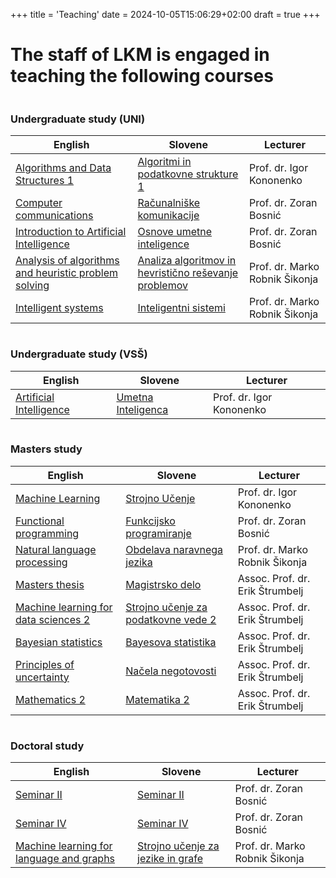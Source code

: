 +++
title = 'Teaching'
date = 2024-10-05T15:06:29+02:00
draft = true
+++

# The staff of LKM is engaged in teaching the following courses

|     |     |     |
| --- | --- | --- |

### Undergraduate study (UNI)

| English                                                                                           | Slovene                                                                                             | Lecturer                       |
| ------------------------------------------------------------------------------------------------- | --------------------------------------------------------------------------------------------------- | ------------------------------ |
| [Algorithms and Data Structures 1](https://www.fri.uni-lj.si/en/course/63279)                     | [Algoritmi in podatkovne strukture 1](https://www.fri.uni-lj.si/sl/predmet/63279)                   | Prof. dr. Igor Kononenko       |
| [Computer communications](https://www.fri.uni-lj.si/en/course/63209)                              | [Računalniške komunikacije](https://www.fri.uni-lj.si/sl/predmet/63209)                             | Prof. dr. Zoran Bosnić         |
| [Introduction to Artificial Intelligence](https://www.fri.uni-lj.si/en/course/63214)              | [Osnove umetne inteligence](https://www.fri.uni-lj.si/sl/predmet/63214)                             | Prof. dr. Zoran Bosnić         |
| [Analysis of algorithms and heuristic problem solving](https://www.fri.uni-lj.si/en/course/63263) | [Analiza algoritmov in hevristično reševanje problemov](https://www.fri.uni-lj.si/sl/predmet/63263) | Prof. dr. Marko Robnik Šikonja |
| [Intelligent systems](https://www.fri.uni-lj.si/en/course/63266)                                  | [Inteligentni sistemi](https://www.fri.uni-lj.si/sl/predmet/63266)                                  | Prof. dr. Marko Robnik Šikonja |

|     |     |     |
| --- | --- | --- |

### Undergraduate study (VSŠ)

| English                                                              | Slovene                                                          | Lecturer                 |
| -------------------------------------------------------------------- | ---------------------------------------------------------------- | ------------------------ |
| [Artificial Intelligence](https://www.fri.uni-lj.si/en/course/63720) | [Umetna Inteligenca](https://www.fri.uni-lj.si/sl/predmet/63720) | Prof. dr. Igor Kononenko |

|     |     |     |
| --- | --- | --- |

### Masters study

| English                                                                           | Slovene                                                                           | Lecturer                        |
| --------------------------------------------------------------------------------- | --------------------------------------------------------------------------------- | ------------------------------- |
| [Machine Learning](https://www.fri.uni-lj.si/en/course/63519)                     | [Strojno Učenje](https://www.fri.uni-lj.si/sl/predmet/63519)                      | Prof. dr. Igor Kononenko        |
| [Functional programming](https://www.fri.uni-lj.si/en/course/63507)               | [Funkcijsko programiranje](https://www.fri.uni-lj.si/sl/predmet/63507)            | Prof. dr. Zoran Bosnić          |
| [Natural language processing](https://www.fri.uni-lj.si/en/course/63555)          | [Obdelava naravnega jezika](https://www.fri.uni-lj.si/sl/predmet/63555)           | Prof. dr. Marko Robnik Šikonja  |
| [Masters thesis](https://www.fri.uni-lj.si/en/course/63548)                       | [Magistrsko delo](https://www.fri.uni-lj.si/sl/predmet/63548)                     | Assoc. Prof. dr. Erik Štrumbelj |
| [Machine learning for data sciences 2](https://www.fri.uni-lj.si/en/course/63562) | [Strojno učenje za podatkovne vede 2](https://www.fri.uni-lj.si/sl/predmet/63562) | Assoc. Prof. dr. Erik Štrumbelj |
| [Bayesian statistics](https://www.fri.uni-lj.si/en/course/63563)                  | [Bayesova statistika](https://www.fri.uni-lj.si/sl/predmet/63563)                 | Assoc. Prof. dr. Erik Štrumbelj |
| [Principles of uncertainty](https://www.fri.uni-lj.si/en/course/63564)            | [Načela negotovosti](https://www.fri.uni-lj.si/sl/predmet/63564)                  | Assoc. Prof. dr. Erik Štrumbelj |
| [Mathematics 2](https://www.fri.uni-lj.si/en/course/63567)                        | [Matematika 2](https://www.fri.uni-lj.si/sl/predmet/63567)                        | Assoc. Prof. dr. Erik Štrumbelj |

|     |     |     |
| --- | --- | --- |

### Doctoral study

| English                                                                                | Slovene                                                                          | Lecturer                       |
| -------------------------------------------------------------------------------------- | -------------------------------------------------------------------------------- | ------------------------------ |
| [Seminar II](https://www.fri.uni-lj.si/en/course/63805)                                | [Seminar II](https://www.fri.uni-lj.si/sl/predmet/63805)                         | Prof. dr. Zoran Bosnić         |
| [Seminar IV](https://www.fri.uni-lj.si/en/course/63807)                                | [Seminar IV](https://www.fri.uni-lj.si/sl/predmet/63807)                         | Prof. dr. Zoran Bosnić         |
| [Machine learning for language and graphs](https://www.fri.uni-lj.si/en/course/63834d) | [Strojno učenje za jezike in grafe](https://www.fri.uni-lj.si/sl/predmet/63834d) | Prof. dr. Marko Robnik Šikonja |
